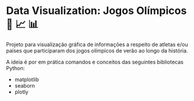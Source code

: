 # Data Visualization: Jogos Olímpicos :medal_sports: :chart_with_upwards_trend: :bar_chart:

Projeto para visualização gráfica de informações a respeito de atletas e/ou países que participaram dos jogos olímpicos de verão ao longo da história.

A ideia é por em prática comandos e conceitos das seguintes bibliotecas Python:

- matplotlib
- seaborn
- plotly